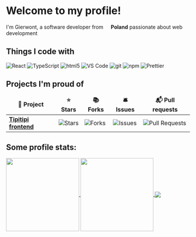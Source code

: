 <h1>Welcome to my profile!</h1>

<p>
I'm Gierwont, a software developer from <img src="https://cdn-icons-png.flaticon.com/512/197/197529.png" width="13"/> <b>Poland</b> passionate about web 
development 
</p>
<h2>Things I code with</h3>
<p>
    <img alt="React" src="https://img.shields.io/badge/-React-45b8d8?style=flat-square&logo=react&logoColor=white" />
    <img alt="TypeScript" src="https://img.shields.io/badge/-TypeScript-007ACC?style=flat-square&logo=typescript&logoColor=white" />
    <img alt="html5" src="https://img.shields.io/badge/-HTML5-E34F26?style=flat-square&logo=html5&logoColor=white" />
    <img alt="VS Code" src="https://img.shields.io/badge/-Visual%20Studio%20Code-007acc?style=flat-square&logo=visualstudiocode&logoColor=white">
    <img alt="git" src="https://img.shields.io/badge/-Git-F05032?style=flat-square&logo=git&logoColor=white" />
    <img alt="npm" src="https://img.shields.io/badge/-NPM-CB3837?style=flat-square&logo=npm&logoColor=white" /> 
    <img alt="Prettier" src="https://img.shields.io/badge/-Prettier-F7B93E?style=flat-square&logo=prettier&logoColor=white" />
</p>

<!-- Other potentially useful stuff -<!-- <img alt="github actions" src="https://img.shields.io/badge/-Github_Actions-2088FF?style=flat-square&logo=github-actions&logoColor=white" /> - <!-- <img alt="NestJs" src="https://img.shields.io/badge/-NestJs-ea2845?style=flat-square&logo=nestjs&logoColor=white" /> -<!-- <img alt="angular" src="https://img.shields.io/badge/-Angular-DD0031?style=flat-square&logo=angular&logoColor=white" /> - <!-- <img alt="npm" src="https://img.shields.io/badge/-NPM-CB3837?style=flat-square&logo=npm&logoColor=white" /> -<!-- <img alt="html5" src="https://img.shields.io/badge/-HTML5-E34F26?style=flat-square&logo=html5&logoColor=white" /> - <!-- <img alt="Brave browser" src="https://img.shields.io/badge/-Brave_Browser-FB542B?style=flat-square&logo=brave&logoColor=white" /> -<!-- <img alt="Rollup" src="https://img.shields.io/badge/-Rollup-EC4A3F?style=flat-square&logo=rollup.js&logoColor=white" /> - <!-- <img alt="d3js" src="https://img.shields.io/badge/-D3.js-F9A03C?style=flat-square&logo=d3.js&logoColor=white" /> -<!-- <img alt="Prettier" src="https://img.shields.io/badge/-Prettier-F7B93E?style=flat-square&logo=prettier&logoColor=white" /> - <!-- <img alt="MongoDB" src="https://img.shields.io/badge/-MongoDB-13aa52?style=flat-square&logo=mongodb&logoColor=white" /> -<!-- <img alt="Apollo" src="https://img.shields.io/badge/-Apollo%20GraphQL-311C87?style=flat-square&logo=apollo-graphql&logoColor=white" /> - <!-- <img alt="Heroku" src="https://img.shields.io/badge/-Heroku-430098?style=flat-square&logo=heroku&logoColor=white" /> -<!-- <img alt="redux" src="https://img.shields.io/badge/-Redux-764ABC?style=flat-square&logo=redux&logoColor=white" /> - <!-- <img alt="ReactiveX" src="https://img.shields.io/badge/-RxJs-B7178C?style=flat-square&logo=reactivex&logoColor=white" /> -<!-- <img alt="GraphQL" src="https://img.shields.io/badge/-GraphQL-E10098?style=flat-square&logo=graphql&logoColor=white" /> - <!-- <img alt="Sass" src="https://img.shields.io/badge/-Sass-CC6699?style=flat-square&logo=sass&logoColor=white" /> -<!-- <img alt="Styled Components" src="https://img.shields.io/badge/-Styled_Components-db7092?style=flat-square&logo=styled-components&logoColor=white" /> - <!-- <img alt="React" src="https://img.shields.io/badge/-React-45b8d8?style=flat-square&logo=react&logoColor=white" /> -<!-- <img alt="Webpack" src="https://img.shields.io/badge/-Webpack-8DD6F9?style=flat-square&logo=webpack&logoColor=white" /> - <!-- <img alt="Google Cloud Platform" src="https://img.shields.io/badge/-Google_Cloud_Platform-1a73e8?style=flat-square&logo=google-cloud&logoColor=white" /> -->

<h2>Projects I'm proud of</h3>
<table>
<thead align="center">
<tr border: none;>
<td><b>🎁 Project</b></td>
<td><b>⭐ Stars</b></td>
<td><b>📚 Forks</b></td>
<td><b>🛎 Issues</b></td>
<td><b>📬 Pull requests</b></td>
</tr>
</thead>
<tbody>
<tr>
<td><a href="https://github.com/Gierwont/tipitipi-frontend"><b>Tipitipi frontend</b></a></td>
<td><img alt="Stars" src="https://img.shields.io/github/stars/Gierwont/tipitipi-frontend?style=flat-square&labelColor=343b41"/></td>
<td><img alt="Forks" src="https://img.shields.io/github/forks/Gierwont/tipitipi-frontend?style=flat-square&labelColor=343b41"/></td>
<td><img alt="Issues" src="https://img.shields.io/github/issues/Gierwont/tipitipi-frontend?style=flat-square&labelColor=343b41"/></td>
<td><img alt="Pull Requests" src="https://img.shields.io/github/issues-pr/Gierwont/tipitipi-frontend?style=flat-square&labelColor=343b41"/></td>
</tr>
</tbody>
</table>

<h2>Some profile stats:</h4>
<a href="https://github.com/anuraghazra/github-readme-stats">
<img height=200 align="center" src="https://github-readme-stats.vercel.app/api?username=Gierwont&show_icons=true&theme=nord" />
</a>
<a href="https://github.com/anuraghazra/convoychat">
<img height=200 align="center" src="https://github-readme-stats.vercel.app/api/top-langs/?username=Gierwont&theme=nord&layout=compact" />
</a>

<a href="">
<img align="center" src="https://github-readme-stats.vercel.app/api/wakatime?username=Gierwont&theme=nord&langs_count=5"/>
</a>
